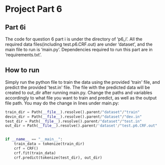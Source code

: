 # Project Part 6 

## Part 6i

The code for question 6 part i is under the directory of ‘p6_i’. 
All the required data files(including test.p6.CRF.out) are under ‘dataset’, and the main file to run is ‘main.py’.
Dependencies required to run this part are in ‘requirements.txt’.

## How to run 

Simply run the python file to train the data using the provided 'train' file, and predict the provided 'test.in' file. The file with the predicted data will be created to out_dir after running main.py. Change the paths and variables accordingly to what file you want to train and predict, as well as the output file path. You may do the change in lines under main.py:

``` python
train_dir = Path(__file__).resolve().parent/"dataset"/"train"
devin_dir = Path(__file__).resolve().parent/"dataset"/"dev.in"
test_dir = Path(__file__).resolve().parent/"dataset"/"test.in"
out_dir = Path(__file__).resolve().parent/'dataset'/"test.p6.CRF.out"
 

if __name__ == "__main__":
    train_data = tokenize(train_dir)
    crf = CRF()
    crf.fit(train_data)
    crf.predict(tokenize(test_dir), out_dir)
``` 

